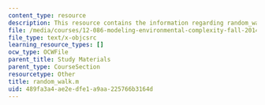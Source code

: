 ```yaml
---
content_type: resource
description: This resource contains the information regarding random_walk.m.
file: /media/courses/12-086-modeling-environmental-complexity-fall-2014/489fa3a4ae2edfe1a9aa225766b3164d_random_walk.m
file_type: text/x-objcsrc
learning_resource_types: []
ocw_type: OCWFile
parent_title: Study Materials
parent_type: CourseSection
resourcetype: Other
title: random_walk.m
uid: 489fa3a4-ae2e-dfe1-a9aa-225766b3164d
---
```

